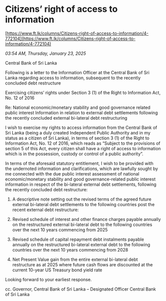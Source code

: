 # Citizens’ right of access to information

[https://www.ft.lk/columns/Citizens-right-of-access-to-information/4-772104](https://www.ft.lk/columns/Citizens-right-of-access-to-information/4-772104)

*03:54 AM, Thursday, January 23, 2025*

Central Bank of Sri Lanka

Following is a letter to the Information Officer at the Central Bank of Sri Lanka regarding access to information, subsequent to the recently concluded debt restructure

Exercising citizens’ rights under Section 3 (1) of the Right to Information Act, No. 12 of 2016

Re: National economic/monetary stability and good governance related public interest Information in relation to external debt settlements following the recently concluded external bi-lateral debt restructuring

I wish to exercise my rights to access information from the Central Bank of Sri Lanka (being a duly created Independent Public Authority and in my status as a citizen of Sri Lanka), in terms of section 3 (1) of the Right to Information Act, No. 12 of 2016, which reads as “Subject to the provisions of section 5 of this Act, every citizen shall have a right of access to information which is in the possession, custody or control of a public authority”.

In terms of the aforesaid statutory entitlement, I wish to be provided with the undernoted information and clarifications, which are lawfully sought by me connected with the due public interest assessment of national economic/monetary stability and good governance-related public interest information in respect of the bi-lateral external debt settlements, following the recently concluded debt restructure:

1. A descriptive note setting out the revised terms of the agreed future external bi-lateral debt settlements to the following countries post the recent external debt restructure:

2. Revised schedule of interest and other finance charges payable annually on the restructured external bi-lateral debt to the following countries over the next 10 years commencing from 2025

3. Revised schedule of capital repayment debt instalments payable annually on the restructured bi-lateral external debt to the following countries over the next 10 years commencing from 2028

4. Net Present Value gain from the entire external bi-lateral debt restructure as at 2025 where future cash flows are discounted at the current 10-year US Treasury bond yield rate

Looking forward to your earliest response.

cc. Governor, Central Bank of Sri Lanka – Designated Officer Central Bank of Sri Lanka

